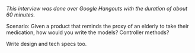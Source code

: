 <i>This interview was done over Google Hangouts with the duration of about 60 minutes.</i>

Scenario: Given a product that reminds the proxy of an elderly to take their medication,
how would you write the models? Controller methods?

Write design and tech specs too. 

